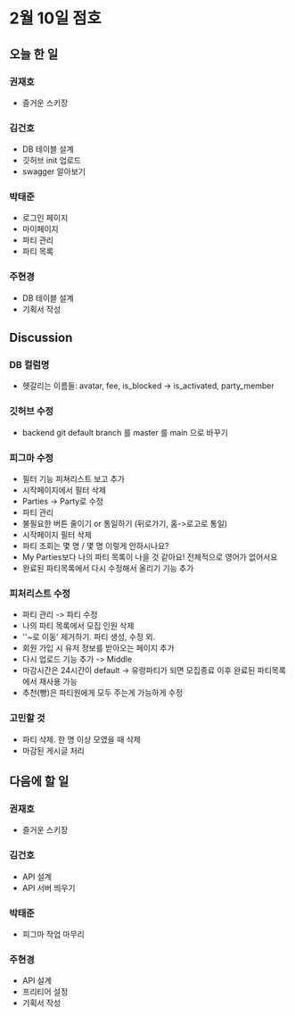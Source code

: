 # 2월 10일 점호

## 오늘 한 일

### 권재호
- 즐거운 스키장

### 김건호
- DB 테이블 설계
- 깃허브 init 업로드
- swagger 알아보기

### 박태준
- 로그인 페이지
- 마이페이지
- 파티 관리
- 파티 목록
        
### 주현경
 - DB 테이블 설계
 - 기획서 작성 


## Discussion
### DB 컬럼명
- 헷갈리는 이름들: avatar, fee, is_blocked -> is_activated, party_member 

### 깃허브 수정
- backend git default branch 를 master 를 main 으로 바꾸기

### 피그마 수정
- 필터 기능 피쳐리스트 보고 추가  
- 시작페이지에서 필터 삭제 
- Parties -> Party로 수정
- 파티 관리
- 불필요한 버튼 줄이기 or 통일하기 (뒤로가기, 홈->로고로 통일)
- 시작페이지 필터 삭제
- 파티 조회는 몇 명 / 몇 명 이렇게 안하시나요?
- My Parties보다 나의 파티 목록이 나을 것 같아요! 전체적으로 영어가 없어서요
- 완료된 파티목록에서 다시 수정해서 올리기 기능 추가

### 피처리스트 수정
- 파티 관리 -> 파티 수정
- 나의 파티 목록에서 모집 인원 삭제
- ''~로 이동' 제거하기. 파티 생성, 수정 외. 
- 회원 가입 시 유저 정보를 받아오는 페이지 추가 
- 다시 업로드 기능 추가 -> Middle
- 마감시간은 24시간이 default -> 유령파티가 되면 모집종료 이후 완료된 파티목록에서 재사용 가능 
- 추천(빵)은 파티원에게 모두 주는게 가능하게 수정 

### 고민할 것
- 파티 삭제. 한 명 이상 모였을 때 삭제
- 마감된 게시글 처리 


## 다음에 할 일

### 권재호
- 즐거운 스키장

### 김건호
- API 설계
- API 서버 띄우기

### 박태준 
- 피그마 작업 마무리
 
### 주현경
 - API 설계
 - 프리티어 설정
 - 기획서 작성

